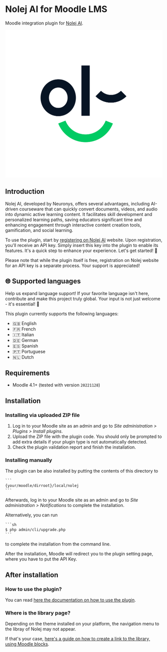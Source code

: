 # Nolej AI for Moodle LMS
Moodle integration plugin for [Nolej AI](https://nolej.io/).

![Nolej logo](pix/nolej.svg)

## Introduction
Nolej AI, developed by Neuronys, offers several advantages, including AI-driven
courseware that can quickly convert documents, videos, and audio into dynamic
active learning content. It facilitates skill development and personalized
learning paths, saving educators significant time and enhancing engagement through
interactive content creation tools, gamification, and social learning.

To use the plugin, start by [registering on Nolej AI](https://live.nolej.io/signup) website.
Upon registration, you'll receive an API key. Simply insert this key into the plugin to
enable its features. It's a quick step to enhance your experience. Let's get started! :rocket:

Please note that while the plugin itself is free, registration on Nolej website for
an API key is a separate process. Your support is appreciated!

## :globe_with_meridians: Supported languages
Help us expand language support! If your favorite language isn't here, contribute and make this project truly global.
Your input is not just welcome - it's essential! :rocket:

This plugin currently supports the following languages:

* :uk: English
* :fr: French
* :it: Italian
* :de: German
* :es: Spanish
* :portugal: Portuguese
* :netherlands: Dutch

## Requirements
* Moodle 4.1+ (tested with version `20221128`)

## Installation

### Installing via uploaded ZIP file

1. Log in to your Moodle site as an admin and go to _Site administration >
   Plugins > Install plugins_.
2. Upload the ZIP file with the plugin code. You should only be prompted to add
   extra details if your plugin type is not automatically detected.
3. Check the plugin validation report and finish the installation.

### Installing manually

The plugin can be also installed by putting the contents of this directory to

    ```
    {your/moodle/dirroot}/local/nolej
    ```

Afterwards, log in to your Moodle site as an admin and go to _Site administration >
Notifications_ to complete the installation.

Alternatively, you can run

    ```sh
    $ php admin/cli/upgrade.php
    ```

to complete the installation from the command line.


After the installation, Moodle will redirect you to the plugin setting page,
where you have to put the API Key.

## After installation

### How to use the plugin?
You can read [here the documentation on how to use the plugin](docs/how-to.md).

### Where is the library page?
Depending on the theme installed on your platform, the navigation menu to the libray of Nolej may not appear.

If that's your case, [here's a guide on how to create a link to the library, using Moodle blocks](docs/navigation-block.md).

